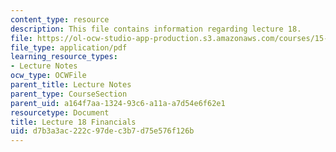 ```yaml
---
content_type: resource
description: This file contains information regarding lecture 18.
file: https://ol-ocw-studio-app-production.s3.amazonaws.com/courses/15-390-new-enterprises-spring-2013/d7b3a3ac222c97dec3b7d75e576f126b_MIT15_390S13_lec18.pdf
file_type: application/pdf
learning_resource_types:
- Lecture Notes
ocw_type: OCWFile
parent_title: Lecture Notes
parent_type: CourseSection
parent_uid: a164f7aa-1324-93c6-a11a-a7d54e6f62e1
resourcetype: Document
title: Lecture 18 Financials
uid: d7b3a3ac-222c-97de-c3b7-d75e576f126b
---
```

